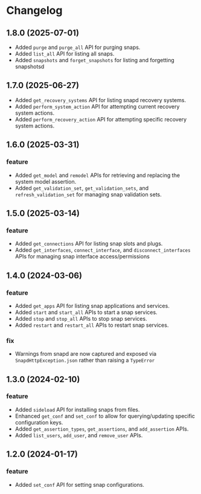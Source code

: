 # Changelog

## 1.8.0 (2025-07-01)

- Added `purge` and `purge_all` API for purging snaps.
- Added `list_all` API for listing all snaps.
- Added `snapshots` and `forget_snapshots` for listing and forgetting snapshotsd

## 1.7.0 (2025-06-27)

- Added `get_recovery_systems` API for listing snapd recovery systems.
- Added `perform_system_action` API for attempting current recovery system actions.
- Added `perform_recovery_action` API for attempting specific recovery system actions.

## 1.6.0 (2025-03-31)

### feature

- Added `get_model` and `remodel` APIs for retrieving and replacing the system model assertion.
- Added `get_validation_set`, `get_validation_sets`, and `refresh_validation_set` for managing
  snap validation sets.

## 1.5.0 (2025-03-14)

### feature

- Added `get_connections` API for listing snap slots and plugs.
- Added `get_interfaces`, `connect_interface`, and `disconnect_interfaces` APIs for managing snap
  interface access/permissions

## 1.4.0 (2024-03-06)

### feature

- Added `get_apps` API for listing snap applications and services.
- Added `start` and `start_all` APIs to start a snap services.
- Added `stop` and `stop_all` APIs to stop snap services.
- Added `restart` and `restart_all` APIs to restart snap services.

### fix

- Warnings from snapd are now captured and exposed via `SnapdHttpException.json` rather than raising
  a `TypeError`

## 1.3.0 (2024-02-10)

### feature

- Added `sideload` API for installing snaps from files.
- Enhanced `get_conf` and `set_conf` to allow for querying/updating specific configuration keys.
- Added `get_assertion_types`, `get_assertions`, and `add_assertion` APIs.
- Added `list_users`, `add_user`, and `remove_user` APIs.

## 1.2.0 (2024-01-17)

### feature

- Added `set_conf` API for setting snap configurations.

